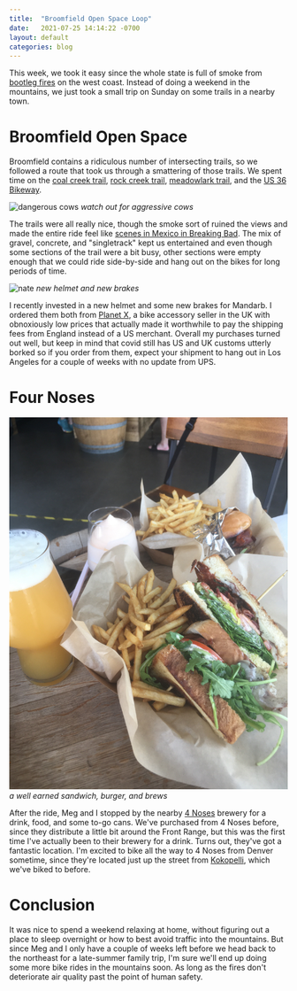 ```yaml
---
title:  "Broomfield Open Space Loop"
date:   2021-07-25 14:14:22 -0700
layout: default
categories: blog
---
```


This week, we took it easy since the whole state is full of
smoke from [bootleg fires](https://www.npr.org/2021/07/20/1018522825/bootleg-wildfire-forest-management)
on the west coast. Instead of doing a weekend in the mountains, we
just took a small trip on Sunday on some trails in a nearby town.

<!-- readmore -->

# Broomfield Open Space

Broomfield contains a ridiculous number of intersecting trails, so
we followed a route that took us through a smattering of those trails.
We spent time on the [coal creek trail](https://www.bouldercounty.org/open-space/parks-and-trails/coal-creek-trail/), [rock creek trail](https://www.bouldercounty.org/open-space/parks-and-trails/rock-creek-trail/),
[meadowlark trail](https://www.hikingproject.com/trail/7005062/meadowlark-trail),
and the [US 36 Bikeway](https://commutingsolutions.org/bike/us-36-bikeway/).

![dangerous cows](/../_images/july_25_broomfield/cows.jpg)
*watch out for aggressive cows*

The trails were all really nice, though the smoke sort of ruined the views
and made the entire ride feel like [scenes in Mexico in Breaking Bad](https://old.reddit.com/r/breakingbad/comments/gwbsyx/is_mexico_really_yellow/).
The mix of gravel, concrete, and "singletrack" kept us entertained and even
though some sections of the trail were a bit busy, other sections were
empty enough that we could ride side-by-side and hang out on the bikes for
long periods of time.

![nate](/../_images/july_25_broomfield/nate.jpg)
*new helmet and new brakes*

I recently invested in a new helmet and some new brakes for Mandarb. I ordered
them both from [Planet X](https://www.planetx.co.uk/), a bike accessory seller
in the UK with obnoxiously low prices that actually made it worthwhile to pay the shipping fees from England instead of a US merchant. Overall my purchases turned out well, but keep in mind that covid still has US and UK customs
utterly borked so if you order from them, expect your shipment to hang out in
Los Angeles for a couple of weeks with no update from UPS.

# Four Noses

![food and beers](/../_images/july_25_broomfield/food.jpeg)
*a well earned sandwich, burger, and brews*

After the ride, Meg and I stopped by the nearby [4 Noses](https://www.4nosesbrewing.com/) brewery for a drink, food, and some to-go cans.
We've purchased from 4 Noses before, since they distribute a little bit around
the Front Range, but this was the first time I've actually been to their brewery
for a drink. Turns out, they've got a fantastic location. I'm excited to bike
all the way to 4 Noses from Denver sometime, since they're located just up the
street from [Kokopelli](http://kokopellibeerco.com/), which we've biked to
before.

# Conclusion

It was nice to spend a weekend relaxing at home, without figuring out a place
to sleep overnight or how to best avoid traffic into the mountains. But since
Meg and I only have a couple of weeks left before we head back to the northeast
for a late-summer family trip, I'm sure we'll end up doing some more bike rides
in the mountains soon. As long as the fires don't deteriorate air quality past
the point of human safety.


